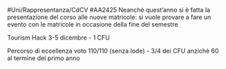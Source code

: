 #Uni/Rappresentanza/CdCV #AA2425
Neanchè quest’anno si è fatta la presentazione del corso alle nuove matricole: si vuole provare a fare un evento con le matricole in occasione della fine del semestre

Tourism Hack 3-5 dicembre - 1 CFU

Percorso di eccellenza voto 110/110 (senza lode) - 3/4 dei CFU anzichè 60 al termine del primo anno
